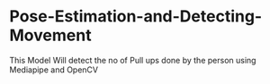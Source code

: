 # Pose-Estimation-and-Detecting-Movement
This Model Will detect the no of Pull ups done by the person using Mediapipe and OpenCV
